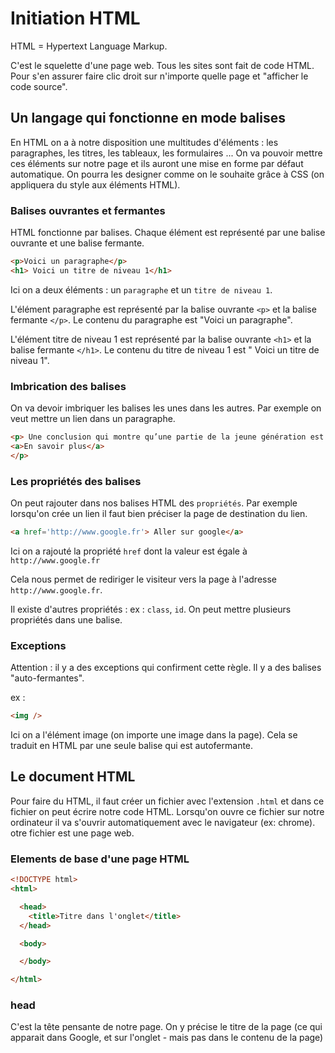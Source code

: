 # Initiation HTML

HTML = Hypertext Language Markup.

C'est le squelette d'une page web. Tous les sites sont fait de code HTML. Pour s'en assurer faire clic droit sur n'importe quelle page et "afficher le code source".

## Un langage qui fonctionne en mode balises

En HTML on a à notre disposition une multitudes d'éléments : les paragraphes, les titres, les tableaux, les formulaires ... On va pouvoir mettre ces éléments sur notre page et ils auront une mise en forme par défaut automatique. On pourra les designer comme on le souhaite grâce à CSS (on appliquera du style aux éléments HTML).

### Balises ouvrantes et fermantes

HTML fonctionne par balises. Chaque élément est représenté par une balise ouvrante et une balise fermante.

```html
<p>Voici un paragraphe</p>
<h1> Voici un titre de niveau 1</h1>
```
Ici on a deux éléments : un `paragraphe` et un `titre de niveau 1`.

L'élément paragraphe est représenté par la balise ouvrante `<p>` et la balise fermante `</p>`. Le contenu du paragraphe est "Voici un paragraphe".

L'élément titre de niveau 1 est représenté par la balise ouvrante `<h1>` et la balise fermante `</h1>`. Le contenu du titre de niveau 1 est " Voici un titre de niveau 1".


### Imbrication des balises

On va devoir imbriquer les balises les unes dans les autres. Par exemple on veut mettre un lien dans un paragraphe.

```html
<p> Une conclusion qui montre qu’une partie de la jeune génération est prête à se retrousser les manches et à utiliser ses mains parce qu’elle n’a plus envie de s’épuiser (burn-out), de s’ennuyer (bore out) ou de faire un travail inutile (bullshit jobs, générateurs de brown-out). En somme, des digital natives prêts à faire autre chose de leurs doigts que taper sur un clavier.
<a>En savoir plus</a>
</p>

```


### Les propriétés des balises

On peut rajouter dans nos balises HTML des `propriétés`. Par exemple lorsqu'on crée un lien il faut bien préciser la page de destination du lien.

```html
<a href='http://www.google.fr'> Aller sur google</a>
```
Ici on a rajouté la propriété `href` dont la valeur est égale à `http://www.google.fr`

Cela nous permet de rediriger le visiteur vers la page à l'adresse `http://www.google.fr`.

Il existe d'autres propriétés : ex : `class`, `id`. On peut mettre plusieurs propriétés dans une balise.

### Exceptions


Attention : il y a des exceptions qui confirment cette règle. Il y a des balises "auto-fermantes".

ex :
```html
<img />
```
Ici on a l'élément image (on importe une image dans la page). Cela se traduit en HTML par une seule balise qui est autofermante.

## Le document HTML

Pour faire du HTML, il faut créer un fichier avec l'extension `.html` et dans ce fichier on peut écrire notre code HTML. Lorsqu'on ouvre ce fichier sur notre ordinateur il va s'ouvrir automatiquement avec le navigateur (ex: chrome). otre fichier est une page web.

### Elements de base d'une page HTML

```html
<!DOCTYPE html>
<html>

  <head>
    <title>Titre dans l'onglet</title>
  </head>

  <body>

  </body>

</html>
```

### head

C'est la tête pensante de notre page. On y précise le titre de la page (ce qui apparait dans Google, et sur l'onglet - mais pas dans le contenu de la page)
